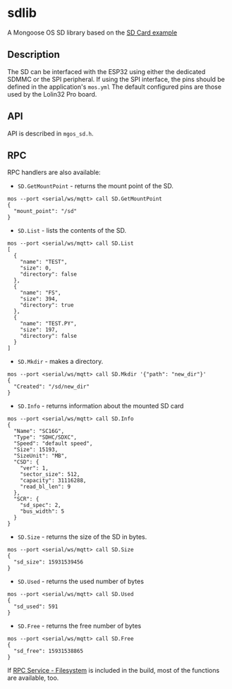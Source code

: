 # sdlib
A Mongoose OS SD library based on the [SD Card example](https://github.com/cesanta/esp-idf/tree/master/examples/storage/sd_card)

## Description
The SD can be interfaced with the ESP32 using either the dedicated SDMMC or the SPI peripheral.
If using the SPI interface, the pins should be defined in the application's `mos.yml`
The default configured pins are those used by the Lolin32 Pro board.

## API
API is described in `mgos_sd.h`.

## RPC
RPC handlers are also available:
- `SD.GetMountPoint` - returns the mount point of the SD.
```
mos --port <serial/ws/mqtt> call SD.GetMountPoint
{
  "mount_point": "/sd"
}
```

- `SD.List` - lists the contents of the SD.
```
mos --port <serial/ws/mqtt> call SD.List
[
  {
    "name": "TEST",
    "size": 0,
    "directory": false
  },
  {
    "name": "FS",
    "size": 394,
    "directory": true
  },
  {
    "name": "TEST.PY",
    "size": 197,
    "directory": false
  }
]
```

- `SD.Mkdir` - makes a directory.
```
mos --port <serial/ws/mqtt> call SD.Mkdir '{"path": "new_dir"}'
{
  "Created": "/sd/new_dir"
}
```
- `SD.Info` - returns information about the mounted SD card
```
mos --port <serial/ws/mqtt> call SD.Info
{
  "Name": "SC16G",
  "Type": "SDHC/SDXC",
  "Speed": "default speed",
  "Size": 15193,
  "SizeUnit": "MB",
  "CSD": {
    "ver": 1,
    "sector_size": 512,
    "capacity": 31116288,
    "read_bl_len": 9
  },
  "SCR": {
    "sd_spec": 2,
    "bus_width": 5
  }
}
```

- `SD.Size` - returns the size of the SD in bytes.
```
mos --port <serial/ws/mqtt> call SD.Size
{
  "sd_size": 15931539456
}
```

- `SD.Used` - returns the used number of bytes
```
mos --port <serial/ws/mqtt> call SD.Used
{
  "sd_used": 591
}
```

- `SD.Free` - returns the free number of bytes
```
mos --port <serial/ws/mqtt> call SD.Free
{
  "sd_free": 15931538865
}
```

If [RPC Service - Filesystem](https://github.com/mongoose-os-libs/rpc-service-fs) is included in the build, most of the functions are available, too.

